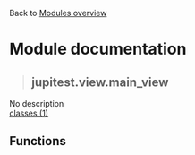 Back to [Modules overview](https://github.com/pyrustic/jupitest/blob/master/docs/modules/README.md)
  
# Module documentation
>## jupitest.view.main\_view
No description
<br>
[classes (1)](https://github.com/pyrustic/jupitest/blob/master/docs/modules/content/jupitest.view.main_view/classes.md)


## Functions

